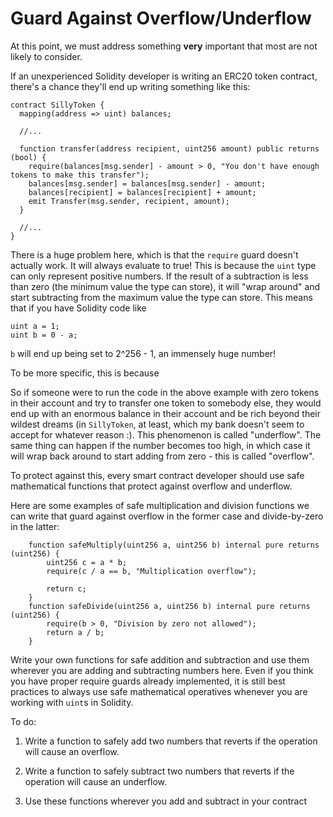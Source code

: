 # Guard Against Overflow/Underflow

At this point, we must address something **very** important that most are not likely to consider. 

If an unexperienced Solidity developer is writing an ERC20 token contract, there's a chance they'll end up writing something like this:

```
contract SillyToken {
  mapping(address => uint) balances;
  
  //...
  
  function transfer(address recipient, uint256 amount) public returns (bool) {
    require(balances[msg.sender] - amount > 0, "You don't have enough tokens to make this transfer");
    balances[msg.sender] = balances[msg.sender] - amount;
    balances[recipient] = balances[recipient] + amount;
    emit Transfer(msg.sender, recipient, amount);
  }
  
  //...
}
```

There is a huge problem here, which is that the `require` guard doesn't actually work. It will always evaluate to true! This is because the `uint` type can only represent positive numbers. If the result of a subtraction is less than zero (the minimum value the type can store), it will "wrap around" and start subtracting from the maximum value the type can store. This means that if you have Solidity code like 

```
uint a = 1; 
uint b = 0 - a;
```

`b` will end up being set to 2^256 - 1, an immensely huge number! 

To be more specific, this is because 

So if someone were to run the code in the above example with zero tokens in their account and try to transfer one token to somebody else, they would end up with an enormous balance in their account and be rich beyond their wildest dreams (in `SillyToken`, at least, which my bank doesn't seem to accept for whatever reason :\). This phenomenon is called "underflow". The same thing can happen if the number becomes too high, in which case it will wrap back around to start adding from zero - this is called "overflow".

To protect against this, every smart contract developer should use safe mathematical functions that protect against overflow and underflow. 

Here are some examples of safe multiplication and division functions we can write that guard against overflow in the former case and divide-by-zero in the latter:

```
    function safeMultiply(uint256 a, uint256 b) internal pure returns (uint256) {
        uint256 c = a * b;
        require(c / a == b, "Multiplication overflow");

        return c;
    }
    function safeDivide(uint256 a, uint256 b) internal pure returns (uint256) {
        require(b > 0, "Division by zero not allowed");
        return a / b;
    }
```

Write your own functions for safe addition and subtraction and use them wherever you are adding and subtracting numbers here. Even if you think you have proper require guards already implemented, it is still best practices to always use safe mathematical operatives whenever you are working with `uint`s in Solidity.  

To do: 

1. Write a function to safely add two numbers that reverts if the operation will cause
an overflow. 

2. Write a function to safely subtract two numbers that reverts if the operation will cause an underflow.

3. Use these functions wherever you add and subtract in your contract